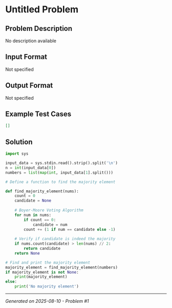 # Untitled Problem

## Problem Description
No description available

## Input Format
Not specified

## Output Format
Not specified

## Example Test Cases
```json
[]
```

## Solution
```python
import sys

input_data = sys.stdin.read().strip().split('\n')
n = int(input_data[0])
numbers = list(map(int, input_data[1].split()))

# Define a function to find the majority element

def find_majority_element(nums):
    count = 0
    candidate = None
    
    # Boyer-Moore Voting Algorithm
    for num in nums:
        if count == 0:
            candidate = num
        count += (1 if num == candidate else -1)
    
    # Verify if candidate is indeed the majority
    if nums.count(candidate) > len(nums) // 2:
        return candidate
    return None

# Find and print the majority element
majority_element = find_majority_element(numbers)
if majority_element is not None:
    print(majority_element)
else:
    print('No majority element')
```

---
*Generated on 2025-08-10 - Problem #1*
